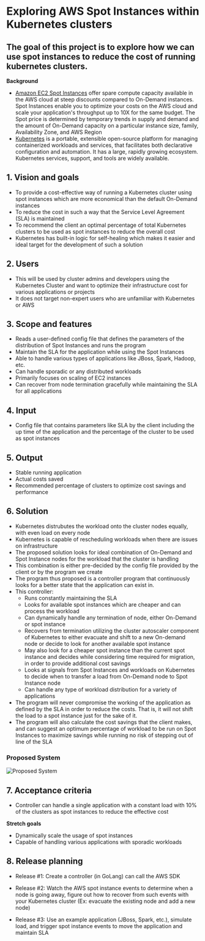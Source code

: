 # Exploring AWS Spot Instances within Kubernetes clusters
## **The goal of this project is to explore how we can use spot instances to reduce the cost of running kubernetes clusters.** 

**Background** 
 - [Amazon EC2 Spot Instances](https://aws.amazon.com/ec2/spot/ "Amazon EC2 Spot Instances") offer spare compute capacity available in the AWS cloud at steep discounts compared to On-Demand instances. Spot Instances enable you to optimize your costs on the AWS cloud and scale your application's throughput up to 10X for the same budget. The Spot price is determined by temporary trends in supply and demand and the amount of On-Demand capacity on a particular instance size, family, Availability Zone, and AWS Region
 - [Kubernetes](https://kubernetes.io/ "Kubernetes") is a portable, extensible open-source platform for managing containerized workloads and services, that facilitates both declarative configuration and automation. It has a large, rapidly growing ecosystem. Kubernetes services, support, and tools are widely available.

 ## **1. Vision and goals**
 - To provide a cost-effective way of running a Kubernetes cluster using spot instances which are more economical than the default On-Demand instances
 - To reduce the cost in such a way that the Service Level Agreement (SLA) is maintained
 - To recommend the client an optimal percentage of total Kubernetes clusters to be used as spot instances to reduce the overall cost
 - Kubernetes has built-in logic for self-healing which makes it easier and ideal target for the development of such a solution
 
 ## **2. Users**
 - This will be used by cluster admins and developers using the Kubernetes Cluster and want to optimize their infrastructure cost for various applications or projects 
 - It does not target non-expert users who are unfamiliar with Kubernetes or AWS
 
## **3. Scope and features**
 - Reads a user-defined config file that defines the parameters of the distribution of Spot Instances and runs the program
 - Maintain the SLA for the application while using the Spot Instances
 - Able to handle various types of applications like JBoss, Spark, Hadoop, etc.
 - Can handle sporadic or any distributed workloads
 - Primarily focuses on scaling of EC2 instances
 - Can recover from node termination gracefully while maintaining the SLA for all applications

## **4. Input**
 - Config file that contains parameters like SLA by the client including the up time of the application and the percentage of the cluster to be used as spot instances

## **5. Output**
 - Stable running application
 - Actual costs saved
 - Recommended percentage of clusters to optimize cost savings and performance

## **6. Solution**
 - Kubernetes distrubutes the workload onto the cluster nodes equally, with even load on every node
 - Kubernetes is capable of rescheduling workloads when there are issues on infrastructure
 - The proposed solution looks for ideal combination of On-Demand and Spot Instance nodes for the workload that the cluster is handling
 - This combination is either pre-decided by the config file provided by the client or by the program we create
 - The program thus proposed is a controller program that continuously looks for a better state that the application can exist in.
 - This controller:
   + Runs constantly maintaining the SLA
   + Looks for available spot instances which are cheaper and can process the workload
   + Can dynamically handle any termination of node, either On-Demand or spot instance
   + Recovers from termination utilizing the cluster autoscaler component of Kubernetes to either evacuate and shift to a new On-demand node or decide to look for another available spot instance
   + May also look for a cheaper spot instance than the current spot instance and decides while considering time required for migration, in order to provide additional cost savings
   + Looks at signals from Spot Instances and workloads on Kubernetes to decide when to transfer a load from On-Demand node to Spot Instance node
   + Can handle any type of workload distribution for a variety of applications
 - The program will never compromise the working of the application as defined by the SLA in order to reduce the costs. That is, it will not shift the load to a spot instance just for the sake of it.
 - The program will also calculate the cost savings that the client makes, and can suggest an optimum percentage of workload to be run on Spot Instances to maximize savings while running no risk of stepping out of line of the SLA

### Proposed System
![Proposed System](https://user-images.githubusercontent.com/20182350/52174269-67e5ca80-275f-11e9-95a4-4e592fee92cc.JPG)


## **7. Acceptance criteria**
- Controller can handle a single application with a constant load with 10% of the clusters as spot instances to reduce the effective cost

**Stretch goals**
- Dynamically scale the usage of spot instances
- Capable of handling various applications with sporadic workloads

## **8. Release planning**
- Release #1: 
 Create a controller (in GoLang) can call the AWS SDK
 
- Release #2: 
Watch the AWS spot instance events to determine when a node is going away, figure out how to recover from such events with your Kubernetes cluster (Ex: evacuate the existing node and add a new node)

- Release #3: Use an example application (JBoss, Spark, etc.), simulate load, and trigger spot instance events to move the application and maintain SLA
